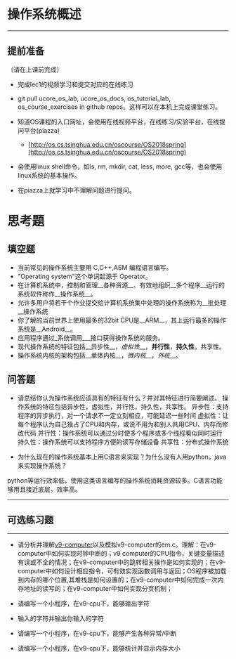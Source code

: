 # 操作系统概述

---

## **提前准备**

（请在上课前完成）

* 完成lec1的视频学习和提交对应的在线练习
* git pull ucore\_os\_lab, ucore\_os\_docs, os\_tutorial\_lab, os\_course\_exercises in github repos。这样可以在本机上完成课堂练习。
* 知道OS课程的入口网址，会使用在线视频平台，在线练习/实验平台，在线提问平台\(piazza\)
  * [http://os.cs.tsinghua.edu.cn/oscourse/OS2018spring](http://os.cs.tsinghua.edu.cn/oscourse/OS2018spring)


* 会使用linux shell命令，如ls, rm, mkdir, cat, less, more, gcc等，也会使用linux系统的基本操作。
* 在piazza上就学习中不理解问题进行提问。



# 思考题

## 填空题

* 当前常见的操作系统主要用 C,C++,ASM 编程语言编写。
* "Operating system"这个单词起源于 Operator。
* 在计算机系统中，控制和管理__各种资源__、有效地组织__多个程序__运行的系统软件称作__操作系统__。
* 允许多用户将若干个作业提交给计算机系统集中处理的操作系统称为__批处理__操作系统
* 你了解的当前世界上使用最多的32bit CPU是__ARM__，其上运行最多的操作系统是__Android__。
* 应用程序通过_系统调用___接口获得操作系统的服务。
* 现代操作系统的特征包括__异步性__，_虚拟性___，__并行性__，__持久性__，共享性。
* 操作系统内核的架构包括__单体内核__，_微内核___，_外核___。


## 问答题

- 请总结你认为操作系统应该具有的特征有什么？并对其特征进行简要阐述。
操作系统的特征包括异步性，虚拟性，并行性，持久性，共享性。
异步性：支持程序的异步执行，对一个请求不一定立刻相应，可能延迟一些时间
虚拟性：让每个程序认为自己独占了CPU和内存，或说不用为和别人共用CPU、内存而修改代码
并行性：操作系统可以通过分时使多个程序或多个线程看似同时运行
持久性：操作系统可以支持程序方便的读写存储设备
共享性：分布式操作系统

- 为什么现在的操作系统基本上用C语言来实现？为什么没有人用python，java来实现操作系统？

python等运行效率低，使用这类语言编写的操作系统消耗资源较多。C语言功能够用且接近底层，效率高。

---

## 可选练习题

---

- 请分析并理解[v9\-computer](https://github.com/chyyuu/os_tutorial_lab/blob/master/v9_computer/docs/v9_computer.md)以及模拟v9\-computer的em.c。理解：在v9\-computer中如何实现时钟中断的；v9 computer的CPU指令，关键变量描述有误或不全的情况；在v9\-computer中的跳转相关操作是如何实现的；在v9\-computer中如何设计相应指令，可有效实现函数调用与返回；OS程序被加载到内存的哪个位置,其堆栈是如何设置的；在v9\-computer中如何完成一次内存地址的读写的；在v9\-computer中如何实现分页机制；


- 请编写一个小程序，在v9-cpu下，能够输出字符


- 输入的字符并输出你输入的字符


- 请编写一个小程序，在v9-cpu下，能够产生各种异常/中断


- 请编写一个小程序，在v9-cpu下，能够统计并显示内存大小

